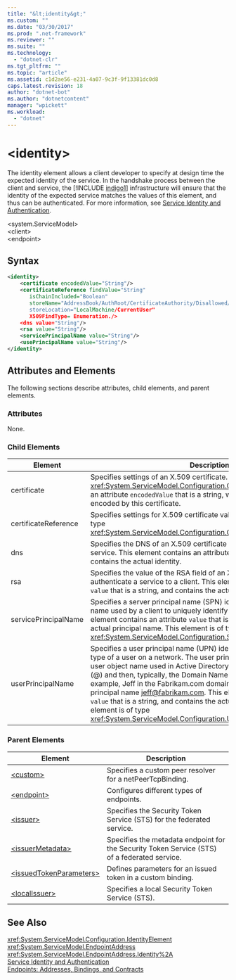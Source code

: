 ```yaml
---
title: "&lt;identity&gt;"
ms.custom: ""
ms.date: "03/30/2017"
ms.prod: ".net-framework"
ms.reviewer: ""
ms.suite: ""
ms.technology: 
  - "dotnet-clr"
ms.tgt_pltfrm: ""
ms.topic: "article"
ms.assetid: c1d2ae56-e231-4a07-9c3f-9f13381dc0d8
caps.latest.revision: 18
author: "dotnet-bot"
ms.author: "dotnetcontent"
manager: "wpickett"
ms.workload: 
  - "dotnet"
---
```

# &lt;identity&gt;
The identity element allows a client developer to specify at design time the expected identity of the service. In the handshake process between the client and service, the [!INCLUDE [indigo1](../../../../../includes/indigo1-md.md)] infrastructure will ensure that the identity of the expected service matches the values of this element, and thus can be authenticated. For more information, see [Service Identity and Authentication](../../../../../docs/framework/wcf/feature-details/service-identity-and-authentication.md).  

 \<system.ServiceModel>  
\<client>  
\<endpoint>  

## Syntax  

```xml  
<identity>  
    <certificate encodedValue="String"/>  
    <certificateReference findValue="String"   
       isChainIncluded="Boolean"  
       storeName="AddressBook/AuthRoot/CertificateAuthority/Disallowed/My/Root/TrustedPeople/TrustedPublisher"storeName="  
       storeLocation="LocalMachine/CurrentUser"  
       X509FindType= Enumeration./>  
    <dns value="String"/>  
    <rsa value="String"/>  
    <servicePrincipalName value="String"/>  
    <usePrincipalName value="String"/>  
</identity>  
```  

## Attributes and Elements  
 The following sections describe attributes, child elements, and parent elements.  

### Attributes  
 None.  

### Child Elements  


|       Element        |                                                                                                                                                                                                                                                                                                        Description                                                                                                                                                                                                                                                                                                         |
|----------------------|----------------------------------------------------------------------------------------------------------------------------------------------------------------------------------------------------------------------------------------------------------------------------------------------------------------------------------------------------------------------------------------------------------------------------------------------------------------------------------------------------------------------------------------------------------------------------------------------------------------------------|
|     certificate      |                                                                                                                                                                                     Specifies settings of an X.509 certificate. This element is of type <xref:System.ServiceModel.Configuration.CertificateElement>. It contains an attribute `encodedValue` that is a string, which specifies the value encoded by this certificate.                                                                                                                                                                                      |
| certificateReference |                                                                                                                                                                                                                                     Specifies settings for X.509 certificate validation. This element is of type <xref:System.ServiceModel.Configuration.CertificateReferenceElement>.                                                                                                                                                                                                                                     |
|         dns          |                                                                                                                                                                                                                          Specifies the DNS of an X.509 certificate used to authenticate a service. This element contains an attribute `value` that is a string, and contains the actual identity.                                                                                                                                                                                                                          |
|         rsa          |                                                                                                                                                                                                           Specifies the value of the RSA field of an X.509 certificate used to authenticate a service to a client. This element contains an attribute `value` that is a string, and contains the actual identity                                                                                                                                                                                                           |
| servicePrincipalName |                                                                                                                                      Specifies a server principal name (SPN) identity, which is the principal name used by a client to uniquely identify an instance of a service. This element contains an attribute `value` that is a string, and contains the actual principal name. This element is of type <xref:System.ServiceModel.Configuration.ServicePrincipalNameElement>.                                                                                                                                      |
|  userPrincipalName   | Specifies a user principal name (UPN) identity, which is the logon name type of a user on a network. The user principal name consists of the user object name used in Active Directory, followed by the at symbol (@) and then, typically, the Domain Name System parent domain. For example, Jeff in the Fabrikam.com domain tree might have the user principal name [jeff@fabrikam.com](mailto:jeffsmith@fabrikam.com).  This element contains an attribute `value` that is a string, and contains the actual principal name. This element is of type <xref:System.ServiceModel.Configuration.UserPrincipalNameElement>. |

### Parent Elements  

|Element|Description|  
|-------------|-----------------|  
|[\<custom>](../../../../../docs/framework/configure-apps/file-schema/wcf/custom.md)|Specifies a custom peer resolver for a netPeerTcpBinding.|  
|[\<endpoint>](http://msdn.microsoft.com/library/13aa23b7-2f08-4add-8dbf-a99f8127c017)|Configures different types of endpoints.|  
|[\<issuer>](../../../../../docs/framework/configure-apps/file-schema/wcf/issuer.md)|Specifies the Security Token Service (STS) for the federated service.|  
|[\<issuerMetadata>](../../../../../docs/framework/configure-apps/file-schema/wcf/issuermetadata.md)|Specifies the metadata endpoint for the Security Token Service (STS) of a federated service.|  
|[\<issuedTokenParameters>](../../../../../docs/framework/configure-apps/file-schema/wcf/issuedtokenparameters.md)|Defines parameters for an issued token in a custom binding.|  
|[\<localIssuer>](../../../../../docs/framework/configure-apps/file-schema/wcf/localissuer.md)|Specifies a local Security Token Service (STS).|  

## See Also  
 <xref:System.ServiceModel.Configuration.IdentityElement>  
 <xref:System.ServiceModel.EndpointAddress>  
 <xref:System.ServiceModel.EndpointAddress.Identity%2A>  
 [Service Identity and Authentication](../../../../../docs/framework/wcf/feature-details/service-identity-and-authentication.md)  
 [Endpoints: Addresses, Bindings, and Contracts](../../../../../docs/framework/wcf/feature-details/endpoints-addresses-bindings-and-contracts.md)
